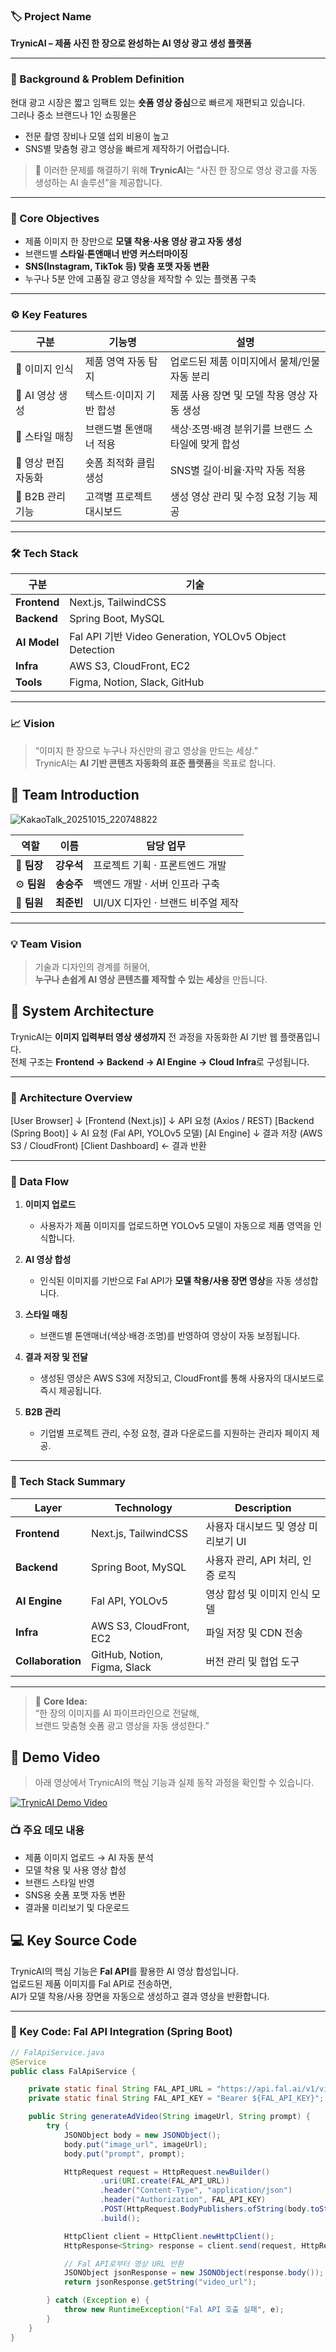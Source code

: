### 🏷️ Project Name  
**TrynicAI – 제품 사진 한 장으로 완성하는 AI 영상 광고 생성 플랫폼**

---

### 🎯 Background & Problem Definition  
현대 광고 시장은 짧고 임팩트 있는 **숏폼 영상 중심**으로 빠르게 재편되고 있습니다.  
그러나 중소 브랜드나 1인 쇼핑몰은  
- 전문 촬영 장비나 모델 섭외 비용이 높고  
- SNS별 맞춤형 광고 영상을 빠르게 제작하기 어렵습니다.  

> 📌 이러한 문제를 해결하기 위해 **TrynicAI**는 “사진 한 장으로 영상 광고를 자동 생성하는 AI 솔루션”을 제공합니다.

---

### 🧩 Core Objectives  
- 제품 이미지 한 장만으로 **모델 착용·사용 영상 광고 자동 생성**  
- 브랜드별 **스타일·톤앤매너 반영 커스터마이징**  
- **SNS(Instagram, TikTok 등) 맞춤 포맷 자동 변환**  
- 누구나 5분 안에 고품질 광고 영상을 제작할 수 있는 플랫폼 구축  

---

### ⚙️ Key Features

| 구분 | 기능명 | 설명 |
|------|---------|------|
| 🔹 이미지 인식 | 제품 영역 자동 탐지 | 업로드된 제품 이미지에서 물체/인물 자동 분리 |
| 🔹 AI 영상 생성 | 텍스트·이미지 기반 합성 | 제품 사용 장면 및 모델 착용 영상 자동 생성 |
| 🔹 스타일 매칭 | 브랜드별 톤앤매너 적용 | 색상·조명·배경 분위기를 브랜드 스타일에 맞게 합성 |
| 🔹 영상 편집 자동화 | 숏폼 최적화 클립 생성 | SNS별 길이·비율·자막 자동 적용 |
| 🔹 B2B 관리 기능 | 고객별 프로젝트 대시보드 | 생성 영상 관리 및 수정 요청 기능 제공 |

---

### 🛠️ Tech Stack

| 구분 | 기술 |
|------|------|
| **Frontend** | Next.js, TailwindCSS |
| **Backend** | Spring Boot, MySQL |
| **AI Model** | Fal API 기반 Video Generation, YOLOv5 Object Detection |
| **Infra** | AWS S3, CloudFront, EC2 |
| **Tools** | Figma, Notion, Slack, GitHub |

---

### 📈 Vision  
> “이미지 한 장으로 누구나 자신만의 광고 영상을 만드는 세상.”  
> TrynicAI는 **AI 기반 콘텐츠 자동화의 표준 플랫폼**을 목표로 합니다.

## 👥 Team Introduction
![KakaoTalk_20251015_220748822](https://github.com/user-attachments/assets/77e5335f-55ee-43ef-9b14-5b1f017361d3)

| 역할 | 이름 | 담당 업무 |
|------|------|------------|
| 🧭 **팀장** | **강우석** | 프로젝트 기획 · 프론트엔드 개발 |
| ⚙️ **팀원** | **송승주** | 백엔드 개발 · 서버 인프라 구축 |
| 🎨 **팀원** | **최준빈** | UI/UX 디자인 · 브랜드 비주얼 제작 |

---

### 💡 Team Vision  
> 기술과 디자인의 경계를 허물어,  
> **누구나 손쉽게 AI 영상 콘텐츠를 제작할 수 있는 세상**을 만듭니다.

## 🧩 System Architecture

TrynicAI는 **이미지 입력부터 영상 생성까지** 전 과정을 자동화한 AI 기반 웹 플랫폼입니다.  
전체 구조는 **Frontend → Backend → AI Engine → Cloud Infra**로 구성됩니다.

---

### 🔹 Architecture Overview
[User Browser]
↓
[Frontend (Next.js)]
↓ API 요청 (Axios / REST)
[Backend (Spring Boot)]
↓ AI 요청 (Fal API, YOLOv5 모델)
[AI Engine]
↓ 결과 저장 (AWS S3 / CloudFront)
[Client Dashboard] ← 결과 반환


---

### 🔹 Data Flow
1. **이미지 업로드**
   - 사용자가 제품 이미지를 업로드하면 YOLOv5 모델이 자동으로 제품 영역을 인식합니다.

2. **AI 영상 합성**
   - 인식된 이미지를 기반으로 Fal API가 **모델 착용/사용 장면 영상**을 자동 생성합니다.

3. **스타일 매칭**
   - 브랜드별 톤앤매너(색상·배경·조명)를 반영하여 영상이 자동 보정됩니다.

4. **결과 저장 및 전달**
   - 생성된 영상은 AWS S3에 저장되고, CloudFront를 통해 사용자의 대시보드로 즉시 제공됩니다.

5. **B2B 관리**
   - 기업별 프로젝트 관리, 수정 요청, 결과 다운로드를 지원하는 관리자 페이지 제공.

---

### 🧱 Tech Stack Summary

| Layer | Technology | Description |
|--------|-------------|-------------|
| **Frontend** | Next.js, TailwindCSS | 사용자 대시보드 및 영상 미리보기 UI |
| **Backend** | Spring Boot, MySQL | 사용자 관리, API 처리, 인증 로직 |
| **AI Engine** | Fal API, YOLOv5 | 영상 합성 및 이미지 인식 모델 |
| **Infra** | AWS S3, CloudFront, EC2 | 파일 저장 및 CDN 전송 |
| **Collaboration** | GitHub, Notion, Figma, Slack | 버전 관리 및 협업 도구 |

---

> 💬 **Core Idea:**  
> “한 장의 이미지를 AI 파이프라인으로 전달해,  
> 브랜드 맞춤형 숏폼 광고 영상을 자동 생성한다.”

## 🎥 Demo Video

> 아래 영상에서 TrynicAI의 핵심 기능과 실제 동작 과정을 확인할 수 있습니다.

[![TrynicAI Demo Video](https://img.youtube.com/vi/Z7EjJ330tmc/0.jpg)](https://www.youtube.com/watch?v=Z7EjJ330tmc)

### 📺 주요 데모 내용
- 제품 이미지 업로드 → AI 자동 분석
- 모델 착용 및 사용 영상 합성
- 브랜드 스타일 반영
- SNS용 숏폼 포맷 자동 변환
- 결과물 미리보기 및 다운로드

## 💻 Key Source Code

TrynicAI의 핵심 기능은 **Fal API**를 활용한 AI 영상 합성입니다.  
업로드된 제품 이미지를 Fal API로 전송하면,  
AI가 모델 착용/사용 장면을 자동으로 생성하고 결과 영상을 반환합니다.

---

### 🔹 Key Code: Fal API Integration (Spring Boot)

```java
// FalApiService.java
@Service
public class FalApiService {

    private static final String FAL_API_URL = "https://api.fal.ai/v1/videos/generate";
    private static final String FAL_API_KEY = "Bearer ${FAL_API_KEY}"; // 환경변수로 관리

    public String generateAdVideo(String imageUrl, String prompt) {
        try {
            JSONObject body = new JSONObject();
            body.put("image_url", imageUrl);
            body.put("prompt", prompt);

            HttpRequest request = HttpRequest.newBuilder()
                    .uri(URI.create(FAL_API_URL))
                    .header("Content-Type", "application/json")
                    .header("Authorization", FAL_API_KEY)
                    .POST(HttpRequest.BodyPublishers.ofString(body.toString()))
                    .build();

            HttpClient client = HttpClient.newHttpClient();
            HttpResponse<String> response = client.send(request, HttpResponse.BodyHandlers.ofString());

            // Fal API로부터 영상 URL 반환
            JSONObject jsonResponse = new JSONObject(response.body());
            return jsonResponse.getString("video_url");

        } catch (Exception e) {
            throw new RuntimeException("Fal API 호출 실패", e);
        }
    }
}
